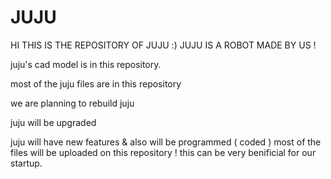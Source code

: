 # JUJU



HI THIS IS THE REPOSITORY OF JUJU :) JUJU IS A ROBOT MADE BY US !


juju's cad model is in this repository.


most of the juju files are in this repository


we are planning to rebuild juju 






juju will be upgraded







juju will have new features & also will be programmed ( coded ) 
most of the files will be uploaded on this repository !
this can be very benificial for our startup.
